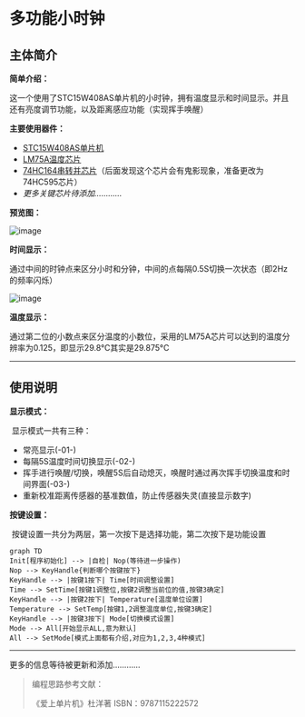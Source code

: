 # 多功能小时钟

## 主体简介

**简单介绍：**

​	这一个使用了STC15W408AS单片机的小时钟，拥有温度显示和时间显示。并且还有亮度调节功能，以及距离感应功能（实现挥手唤醒）

**主要使用器件：**

* [STC15W408AS单片机](https://item.taobao.com/item.htm?spm=a1z10.3-c-s.w4002-21223910208.9.10446a4bjn0giY&id=533673879203)
* [LM75A温度芯片](https://item.taobao.com/item.htm?spm=a1z10.3-c-s.w4002-21223910208.9.51ca6a4bzalnL1&id=522574182103)
* [74HC164串转并芯片](https://item.taobao.com/item.htm?spm=a1z10.3-c-s.w4002-21223910208.9.14d26a4buTYBAY&id=522555283078)（后面发现这个芯片会有鬼影现象，准备更改为74HC595芯片）
* *更多关键芯片待添加…………*



**预览图：**

![image](image/time.jpg)

**时间显示：**

​	通过中间的时钟点来区分小时和分钟，中间的点每隔0.5S切换一次状态（即2Hz的频率闪烁）

![image](image/temperature.jpg)

**温度显示：**

​	通过第二位的小数点来区分温度的小数位，采用的LM75A芯片可以达到的温度分辨率为0.125，即显示29.8°C其实是29.875°C

***

## 使用说明

**显示模式：**

​	显示模式一共有三种：

* 常亮显示(-01-)
* 每隔5S温度时间切换显示(-02-)
* 挥手进行唤醒/切换，唤醒5S后自动熄灭，唤醒时通过再次挥手切换温度和时间界面(-03-)
* 重新校准距离传感器的基准数值，防止传感器失灵(直接显示数字)

**按键设置：**

​	按键设置一共分为两层，第一次按下是选择功能，第二次按下是功能设置

```mermaid
graph TD
Init[程序初始化] --> |自检| Nop(等待进一步操作)
Nop --> KeyHandle{判断哪个按键按下}
KeyHandle --> |按键1按下| Time[时间调整设置]
Time --> SetTime[按键1调整位,按键2调整当前位的值,按键3确定]
KeyHandle --> |按键2按下| Temperature[温度单位设置]
Temperature --> SetTemp[按键1,2调整温度单位,按键3确定]
KeyHandle --> |按键3按下| Mode[切换模式设置]
Mode --> All[开始显示ALL,意为默认]
All --> SetMode[模式上面都有介绍,对应为1,2,3,4种模式]
```



***

更多的信息等待被更新和添加…………

> 编程思路参考文献：
>
> 《爱上单片机》杜洋著  ISBN：9787115222572